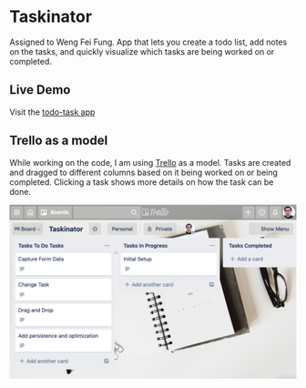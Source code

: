 Taskinator
===
Assigned to Weng Fei Fung. App that lets you create a todo list, add notes on the tasks, and quickly visualize which tasks are being worked on or completed.

Live Demo
---
Visit the [todo-task app](http://siphon880gh.github.io/ucla-taskinator)


Trello as a model
---
While working on the code, I am using [Trello](https://www.trello.com) as a model. Tasks are created and dragged to different columns based on it being worked on or being completed. Clicking a task shows more details on how the task can be done.

![Trello model](README/model-trello.png)